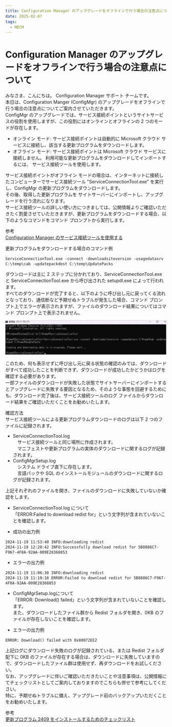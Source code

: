 ```yaml
---
title: Configuration Manager のアップグレードをオフラインで行う場合の注意点について
date: 2025-02-07
tags:
  - MECM
---
```


# Configuration Manager のアップグレードをオフラインで行う場合の注意点について  

みなさま、こんにちは。 Configuration Manager サポート チームです。  
本日は、Configuration Manger (ConfigMgr) のアップグレードをオフラインで行う場合の注意点についてご案内させていただきます。  
ConfigMgr のアップグレードでは、サービス接続ポイントというサイトサービスの役割を使用しますが、この役割にはオンラインとオフラインの 2 つのモードが存在します。  

- オンライン モード: サービス接続ポイントは自動的に Microsoft クラウド サービスに接続し、該当する更新プログラムをダウンロードします。  
- オフライン モード: サービス接続ポイントは Microsoft クラウド サービスに接続しません。 利用可能な更新プログラムをダウンロードしてインポートするには、 サービス接続ツールを使用します。  

サービス接続ポイントがオフライン モードの場合は、インターネットに接続したコンピューターでサービス接続ツール "ServiceConnectionTool.exe" を実行し、ConfigMgr の更新プログラムをダウンロードします。  
その後、取得した更新プログラムを サイトサーバーにインポートし、アップグレードを行う流れになります。  
サービス接続ツールの詳しい使い方につきましては、公開情報よりご確認いただきたく割愛させていただきますが、更新プログラムをダウンロードする場合、以下のようなコマンドをコマンド プロンプトから実行します。  

参考  
[Configuration Manager のサービス接続ツールを使用する](https://learn.microsoft.com/ja-jp/mem/configmgr/core/servers/manage/use-the-service-connection-tool)  

更新プログラムをダウンロードする場合のコマンド例  
```
ServiceConnectionTool.exe -connect -downloadsiteversion -usagedatasrv C:\temp\cab -updatepackdest C:\temp\UpdatePacks  
```

ダウンロードは主に 2 ステップに分かれており、ServiceConnectionTool.exe と ServiceConnectionTool.exe から呼び出された setupdl.exe によって行われます。  
すべてのダウンロードが完了すると、以下のように呼び出し元に戻ってくる流れとなっており、通信断など予期せぬトラブルが発生した場合、コマンド プロンプト上でエラーが表示されますが、ファイルのダウンロード結果についてはコマンド プロンプト上で表示されません。  

![20250207.png](./20250207_01/20250207.png)  

このため、何も表示せずに呼び出し元に戻る状態の確認のみでは、ダウンロードがすべて成功したことを判断できず、ダウンロードが成功したかどうかはログを確認する必要があります。  
一部ファイルのダウンロードが失敗した状態でサイトサーバーにインポートするとアップグレードに失敗する要因となるため、そのような事態を回避するためにも、ダウンロード完了後は、サービス接続ツールのログ ファイルからダウンロード結果をご確認いただくことをお勧めいたします。  

確認方法  
サービス接続ツールによる更新プログラムダウンロードのログは以下 2 つのファイルに記録されます。  

- ServiceConnectionTool.log  
　サービス接続ツールと同じ場所に作成されます。  
　マニフェストや更新プログラムの実体のダウンロードに関するログが記録されます。  
- ConfigMgrSetup.log    
　システム ドライブ直下に存在します。  
　言語パックや SQL のインストールモジュールのダウンロードに関するログが記録されます。  

上記それぞれのファイルを開き、ファイルのダウンロードに失敗していないか確認をします。  

- ServiceConnectionTool.log について  
「ERROR:Failed to download redist for」という文字列が含まれていないことを確認します。  

- 成功の出力例  
```  
2024-11-19 11:53:40 INFO:downloading redist  
2024-11-19 12:20:42 INFO:Successfully download redist for 5B8886C7-F967-4F8A-92AA-009E28368853  
```  

- エラーの出力例  
```  
2024-11-19 11:06:30 INFO:downloading redist  
2024-11-19 11:10:18 ERROR:Failed to download redist for 5B8886C7-F967-4F8A-92AA-009E28368853  
```  

- ConfigMgrSetup.logについて  
「ERROR: Download() failed」という文字列が含まれていないことを確認します。  
また、ダウンロードしたファイル群から Redist フォルダを開き、0KB のファイルが存在しないことを確認します。  

- エラーの出力例  
```  
ERROR: Download() failed with 0x80072EE2  
```  

上記ログにダウンロード失敗のログが記録されている、または Redist フォルダ配下に 0KB のファイルが存在する場合は、ダウンロードに失敗していますので、ダウンロードしたファイル群は使用せず、再ダウンロードをお試しください。  
なお、アップグレードに伴いご確認いただきたいことや注意事項は、公開情報にてチェックリストとしてご案内しておりますのでこちらも併せて参考にしてください。  
特に、予期せぬトラブルに備え、アップグレード前のバックアップいただくことをお勧めいたします。  

参考  
[更新プログラム 2409 をインストールするためのチェックリスト](https://learn.microsoft.com/ja-jp/mem/configmgr/core/servers/manage/checklist-for-installing-update-2409)